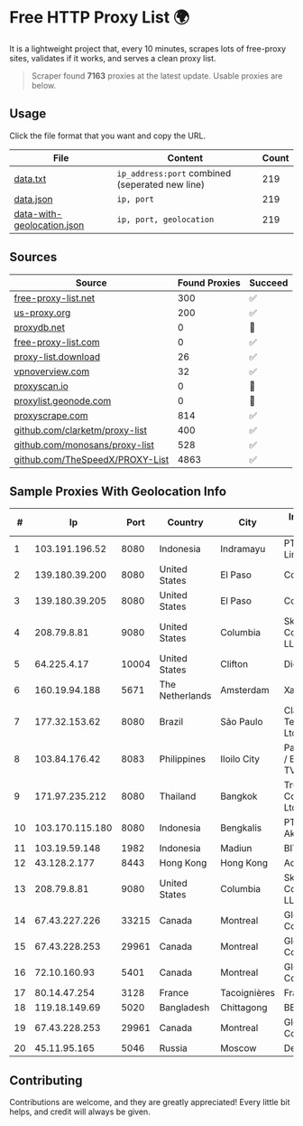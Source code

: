 
# Free HTTP Proxy List 🌍

It is a lightweight project that, every 10 minutes, scrapes lots of free-proxy sites, validates if it works, and serves a clean proxy list.


> Scraper found **7163** proxies at the latest update. Usable proxies are below.

## Usage

Click the file format that you want and copy the URL.


|File|Content|Count|
|----|-------|-----|
|[data.txt](https://raw.githubusercontent.com/themiralay/Proxy-List-World/master/data.txt)|`ip_address:port` combined (seperated new line)|219|
|[data.json](https://raw.githubusercontent.com/themiralay/Proxy-List-World/master/data.json)|`ip, port`|219|
|[data-with-geolocation.json](https://raw.githubusercontent.com/themiralay/Proxy-List-World/master/data-with-geolocation.json)|`ip, port, geolocation`|219|

## Sources

|Source|Found Proxies|Succeed|
|------|-------------|-------|
|[free-proxy-list.net](https://free-proxy-list.net)|300|✅|
|[us-proxy.org](https://www.us-proxy.org)|200|✅|
|[proxydb.net](http://proxydb.net)|0|🚫|
|[free-proxy-list.com](https://free-proxy-list.com/?page=&port=&type%5B%5D=http&type%5B%5D=https&up_time=0&search=Search)|0|✅|
|[proxy-list.download](https://www.proxy-list.download/HTTP)|26|✅|
|[vpnoverview.com](https://vpnoverview.com/privacy/anonymous-browsing/free-proxy-servers)|32|✅|
|[proxyscan.io](https://www.proxyscan.io)|0|🚫|
|[proxylist.geonode.com](https://proxylist.geonode.com/api/proxy-list?limit=300&page=1&sort_by=lastChecked&sort_type=desc&protocols=http,https)|0|🚫|
|[proxyscrape.com](https://api.proxyscrape.com/v2/?request=displayproxies&protocol=http&timeout=10000&country=all&ssl=all&anonymity=all)|814|✅|
|[github.com/clarketm/proxy-list](https://raw.githubusercontent.com/clarketm/proxy-list/master/proxy-list-raw.txt)|400|✅|
|[github.com/monosans/proxy-list](https://raw.githubusercontent.com/monosans/proxy-list/main/proxies/http.txt)|528|✅|
|[github.com/TheSpeedX/PROXY-List](https://raw.githubusercontent.com/TheSpeedX/PROXY-List/master/http.txt)|4863|✅|


## Sample Proxies With Geolocation Info

|#|Ip|Port|Country|City|Internet Service Provider|
|-|--|----|-------|----|-------------------------|
|1|103.191.196.52|8080|Indonesia|Indramayu|PT Pangkalan Lintas Data|
|2|139.180.39.200|8080|United States|El Paso|Conterra|
|3|139.180.39.205|8080|United States|El Paso|Conterra|
|4|208.79.8.81|9080|United States|Columbia|Skyrider Communications LLC|
|5|64.225.4.17|10004|United States|Clifton|DigitalOcean, LLC|
|6|160.19.94.188|5671|The Netherlands|Amsterdam|Xantho UAB|
|7|177.32.153.62|8080|Brazil|São Paulo|Claro NXT Telecomunicacoes Ltda|
|8|103.84.176.42|8083|Philippines|Iloilo City|Panay Broadband / Buenavista Cable TV., Inc.|
|9|171.97.235.212|8080|Thailand|Bangkok|True Internet Corporation CO. Ltd.|
|10|103.170.115.180|8080|Indonesia|Bengkalis|PT Mega Data Akses|
|11|103.19.59.148|1982|Indonesia|Madiun|BITSNET|
|12|43.128.2.177|8443|Hong Kong|Hong Kong|Aceville Pte.ltd|
|13|208.79.8.81|9080|United States|Columbia|Skyrider Communications LLC|
|14|67.43.227.226|33215|Canada|Montreal|GloboTech Communications|
|15|67.43.228.253|29961|Canada|Montreal|GloboTech Communications|
|16|72.10.160.93|5401|Canada|Montreal|GloboTech Communications|
|17|80.14.47.254|3128|France|Tacoignières|France Telecom|
|18|119.18.149.69|5020|Bangladesh|Chittagong|BBTS Network|
|19|67.43.228.253|29961|Canada|Montreal|GloboTech Communications|
|20|45.11.95.165|5046|Russia|Moscow|Delta Ltd|



## Contributing

Contributions are welcome, and they are greatly appreciated! Every
little bit helps, and credit will always be given.

